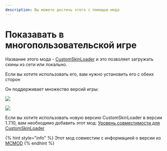 ```yaml
---
description: Вы можете достичь этого с помощью мода
---
```


# Показавать в многопользовательской игре

Название этого мода - [CustomSkinLoader](https://www.curseforge.com/minecraft/mc-mods/customskinloader) и это позволяет загружать скины из сети или локально.

Если вы хотите использовать его, вам нужно установить его с обеих сторон

Он поддерживает множество версий игры:

![](<../../.gitbook/assets/image (4) (1).png>)

![](<../../.gitbook/assets/image (2) (1) (1).png>)

Если вы хотите использовать новую версию CustomSkinLoader в версии 1.7.10, вам необходимо добавить этот мод: [Уровень совместимости для CustomSkinLoader](https://www.curseforge.com/minecraft/mc-mods/compatibilitylayerforcustomskinloader)

{% hint style="info" %}
Этот мод совместим с информацией о версии из [MCMOD](https://www.mcmod.cn/)
{% endhint %}
